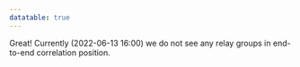 ```yaml
---
datatable: true
---
```



Great! Currently (2022-06-13 16:00) we do not see any relay groups
in end-to-end correlation position.
